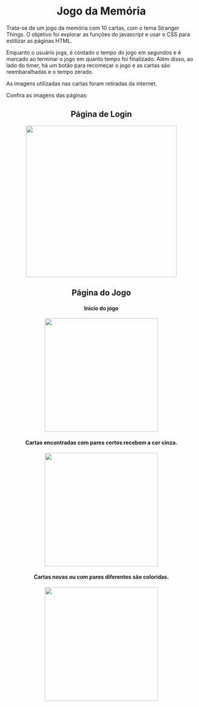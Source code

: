 <div>
  <h1 align="center">Jogo da Memória</h1>
  <p>Trata-se de um jogo da memória com 10 cartas, com o tema Stranger Things. O objetivo foi explorar as funções do javascript e usar o CSS para estilizar as páginas HTML.</p>
  <p>Enquanto o usuário joga, é contado o tempo do jogo em segundos e é marcado ao terminar o jogo em quanto tempo foi finalizado. Além disso, ao lado do timer, há um botão para recomeçar o jogo e as cartas são reembaralhadas e o tempo zerado.</p>
  <p>As imagens utilizadas nas cartas foram retiradas da internet.</p>
  <p>Confira as imagens das páginas:</p>
</div>
<div align="center">
  <h2>Página de Login</h2>
  <img src="https://github.com/LeticiaSanttos/jogo-da-memoria/assets/100394703/a6443ff9-1afe-4e38-8014-73169a96f4ca" height="400px">
  <h2>Página do Jogo</h2>
   <h4>Início do jogo</h4>
  <img src="https://github.com/LeticiaSanttos/jogo-da-memoria/assets/100394703/495a51e5-5983-4fc7-b45d-15e58a974fa5" height="300px">
   <h4>Cartas encontradas com pares certos recebem a cor cinza.</h4>
  <img src="https://github.com/LeticiaSanttos/jogo-da-memoria/assets/100394703/1a6ad8f3-4db8-4207-a75a-243ba2b7f471" height="300px">
   <h4>Cartas novas ou com pares diferentes são coloridas.</h4>
  <img src="https://github.com/LeticiaSanttos/jogo-da-memoria/assets/100394703/a7b8fea9-f6d9-49df-898d-787c325b069b" height="300px">

</div>
